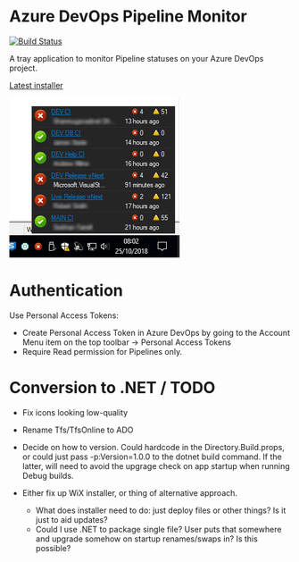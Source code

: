 # Azure DevOps Pipeline Monitor

[![Build Status](https://oatsoda.visualstudio.com/buildmonitor/_apis/build/status/oatsoda.BuildMonitor?branchName=master)](https://oatsoda.visualstudio.com/buildmonitor/_build/latest?definitionId=1&branchName=master)

A tray application to monitor Pipeline statuses on your Azure DevOps project.

[Latest installer](https://github.com/oatsoda/BuildMonitor/raw/master/Binaries/BuildMonitor.Setup.msi)

![Screenshot](https://raw.githubusercontent.com/oatsoda/BuildMonitor/master/screenshot.png)


# Authentication

Use Personal Access Tokens:
- Create Personal Access Token in Azure DevOps by going to the Account Menu item on the top toolbar -> Personal Access Tokens
- Require Read permission for Pipelines only.

# Conversion to .NET / TODO

- Fix icons looking low-quality
- Rename Tfs/TfsOnline to ADO

- Decide on how to version. Could hardcode in the Directory.Build.props, or could just pass -p:Version=1.0.0 to the dotnet build command.
If the latter, will need to avoid the upgrage check on app startup when running Debug builds.

- Either fix up WiX installer, or thing of alternative approach.
    - What does installer need to do: just deploy files or other things? Is it just to aid updates?
	- Could I use .NET to package single file? User puts that somewhere and upgrade somehow on startup renames/swaps in? Is this possible?

